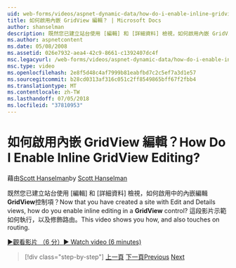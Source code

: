 ```yaml
---
uid: web-forms/videos/aspnet-dynamic-data/how-do-i-enable-inline-gridview-editing
title: 如何啟用內嵌 GridView 編輯？ | Microsoft Docs
author: shanselman
description: 既然您已建立站台使用 [編輯] 和 [詳細資料] 檢視，如何啟用內嵌 GridView 控制項中編輯？ 這段影片將示範您如何，以及 touch...
ms.author: aspnetcontent
ms.date: 05/08/2008
ms.assetid: 026e7932-aea4-42c9-8661-c1392407dc4f
msc.legacyurl: /web-forms/videos/aspnet-dynamic-data/how-do-i-enable-inline-gridview-editing
msc.type: video
ms.openlocfilehash: 2e8f5d48c4af7999b81eabfbd7c2c5ef7a3d1e57
ms.sourcegitcommit: b28cd0313af316c051c2ff8549865bff67f2fbb4
ms.translationtype: MT
ms.contentlocale: zh-TW
ms.lasthandoff: 07/05/2018
ms.locfileid: "37810953"
---
```

<a name="how-do-i-enable-inline-gridview-editing"></a><span data-ttu-id="c7321-105">如何啟用內嵌 GridView 編輯？</span><span class="sxs-lookup"><span data-stu-id="c7321-105">How Do I Enable Inline GridView Editing?</span></span>
====================
<span data-ttu-id="c7321-106">藉由[Scott Hanselman](https://github.com/shanselman)</span><span class="sxs-lookup"><span data-stu-id="c7321-106">by [Scott Hanselman](https://github.com/shanselman)</span></span>

<span data-ttu-id="c7321-107">既然您已建立站台使用 [編輯] 和 [詳細資料] 檢視，如何啟用中的內嵌編輯**GridView**控制項？</span><span class="sxs-lookup"><span data-stu-id="c7321-107">Now that you have created a site with Edit and Details views, how do you enable inline editing in a **GridView** control?</span></span> <span data-ttu-id="c7321-108">這段影片示範如何執行，以及修飾路由。</span><span class="sxs-lookup"><span data-stu-id="c7321-108">This video shows you how, and also touches on routing.</span></span>

[<span data-ttu-id="c7321-109">&#9654;觀看影片 （6 分）</span><span class="sxs-lookup"><span data-stu-id="c7321-109">&#9654; Watch video (6 minutes)</span></span>](https://channel9.msdn.com/Blogs/ASP-NET-Site-Videos/how-do-i-enable-inline-gridview-editing)

> [!div class="step-by-step"]
> <span data-ttu-id="c7321-110">[上一頁](your-first-scaffold-and-what-is-dynamic-data.md)
> [下一頁](how-do-i-change-how-my-fields-render.md)</span><span class="sxs-lookup"><span data-stu-id="c7321-110">[Previous](your-first-scaffold-and-what-is-dynamic-data.md)
[Next](how-do-i-change-how-my-fields-render.md)</span></span>
